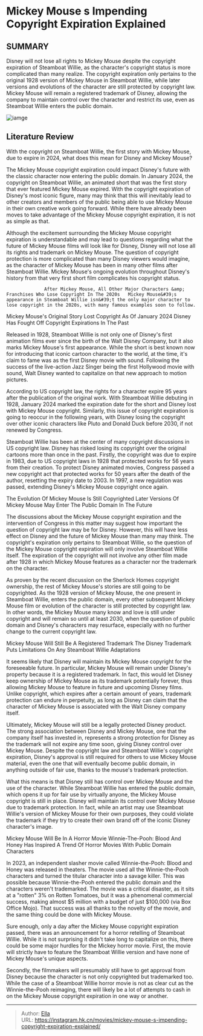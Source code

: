 # Mickey Mouse s Impending Copyright Expiration Explained


## SUMMARY 



  Disney will not lose all rights to Mickey Mouse despite the copyright expiration of Steamboat Willie, as the character&#39;s copyright status is more complicated than many realize.   The copyright expiration only pertains to the original 1928 version of Mickey Mouse in Steamboat Willie, while later versions and evolutions of the character are still protected by copyright law.   Mickey Mouse will remain a registered trademark of Disney, allowing the company to maintain control over the character and restrict its use, even as Steamboat Willie enters the public domain.  

![iamge](https://static1.srcdn.com/wordpress/wp-content/uploads/2023/01/mickey-mouse-steamboat-willie.webp)

## Literature Review

With the copyright on Steamboat Willie, the first story with Mickey Mouse, due to expire in 2024, what does this mean for Disney and Mickey Mouse?




The Mickey Mouse copyright expiration could impact Disney&#39;s future with the classic character now entering the public domain. In January 2024, the copyright on Steamboat Willie, an animated short that was the first story that ever featured Mickey Mouse expired. With the copyright expiration of Disney&#39;s most iconic figure, many may think that this will inevitably lead to other creators and members of the public being able to use Mickey Mouse in their own creative work going forward. While there have already been moves to take advantage of the Mickey Mouse copyright expiration, it is not as simple as that.




Although the excitement surrounding the Mickey Mouse copyright expiration is understandable and may lead to questions regarding what the future of Mickey Mouse films will look like for Disney, Disney will not lose all its rights and trademark on Mickey Mouse. The question of copyright protection is more complicated than many Disney viewers would imagine, as the character of Mickey Mouse has been in many other films after Steamboat Willie. Mickey Mouse&#39;s ongoing evolution throughout Disney&#39;s history from that very first short film complicates his copyright status.

                  After Mickey Mouse, All Other Major Characters &amp; Franchises Who Lose Copyright In The 2020s   Mickey Mouse&#39;s appearance in Steamboat Willie isn&#39;t the only major character to lose copyright in the 2020s, with many famous examples soon to follow.   


 Mickey Mouse&#39;s Original Story Lost Copyright As Of January 2024 
Disney Has Fought Off Copyright Expirations In The Past

Released in 1928, Steamboat Willie is not only one of Disney&#39;s first animation films ever since the birth of the Walt Disney Company, but it also marks Mickey Mouse&#39;s first appearance. While the short is best known now for introducing that iconic cartoon character to the world, at the time, it&#39;s claim to fame was as the first Disney movie with sound. Following the success of the live-action Jazz Singer being the first Hollywood movie with sound, Walt Disney wanted to capitalize on that new approach to motion pictures.




According to US copyright law, the rights for a character expire 95 years after the publication of the original work. With Steamboat Willie debuting in 1928, January 2024 marked the expiration date for the short and Disney lost with Mickey Mouse copyright. Similarly, this issue of copyright expiration is going to reoccur in the following years, with Disney losing the copyright over other iconic characters like Pluto and Donald Duck before 2030, if not renewed by Congress.

Steamboat Willie has been at the center of many copyright discussions in US copyright law. Disney has risked losing its copyright over the original cartoons more than once in the past. Firstly, the copyright was due to expire in 1983, due to US copyright laws in 1928 that protected works for 56 years from their creation. To protect Disney animated movies, Congress passed a new copyright act that protected works for 50 years after the death of the author, resetting the expiry date to 2003. In 1997, a new regulation was passed, extending Disney&#39;s Mickey Mouse copyright once again.






 The Evolution Of Mickey Mouse Is Still Copyrighted 
Later Versions Of Mickey Mouse May Enter The Public Domain In The Future
         

The discussions about the Mickey Mouse copyright expiration and the intervention of Congress in this matter may suggest how important the question of copyright law may be for Disney. However, this will have less effect on Disney and the future of Mickey Mouse than many may think. The copyright&#39;s expiration only pertains to Steamboat Willie, so the question of the Mickey Mouse copyright expiration will only involve Steamboat Willie itself. The expiration of the copyright will not involve any other film made after 1928 in which Mickey Mouse features as a character nor the trademark on the character.

As proven by the recent discussion on the Sherlock Homes copyright ownership, the rest of Mickey Mouse&#39;s stories are still going to be copyrighted. As the 1928 version of Mickey Mouse, the one present in Steamboat Willie, enters the public domain, every other subsequent Mickey Mouse film or evolution of the character is still protected by copyright law. In other words, the Mickey Mouse many know and love is still under copyright and will remain so until at least 2030, when the question of public domain and Disney&#39;s characters may resurface, especially with no further change to the current copyright law.






 Mickey Mouse Will Still Be A Registered Trademark 
The Disney Trademark Puts Limitations On Any Steamboat Willie Adaptations
          

It seems likely that Disney will maintain its Mickey Mouse copyright for the foreseeable future. In particular, Mickey Mouse will remain under Disney&#39;s property because it is a registered trademark. In fact, this would let Disney keep ownership of Mickey Mouse as its trademark potentially forever, thus allowing Mickey Mouse to feature in future and upcoming Disney films. Unlike copyright, which expires after a certain amount of years, trademark protection can endure in perpetuity, as long as Disney can claim that the character of Mickey Mouse is associated with the Walt Disney company itself.

Ultimately, Mickey Mouse will still be a legally protected Disney product. The strong association between Disney and Mickey Mouse, one that the company itself has invested in, represents a strong protection for Disney as the trademark will not expire any time soon, giving Disney control over Mickey Mouse. Despite the copyright law and Steamboat Willie&#39;s copyright expiration, Disney&#39;s approval is still required for others to use Mickey Mouse material, even the one that will eventually become public domain, in anything outside of fair use, thanks to the mouse&#39;s trademark protection.




What this means is that Disney still has control over Mickey Mouse and the use of the character. While Steamboat Willie has entered the public domain, which opens it up for fair use by virtually anyone, the Mickey Mouse copyright is still in place. Disney will maintain its control over Mickey Mouse due to trademark protection. In fact, while an artist may use Steamboat Willie&#39;s version of Mickey Mouse for their own purposes, they could violate the trademark if they try to create their own brand off of the iconic Disney character&#39;s image.



 Mickey Mouse Will Be In A Horror Movie 
Winnie-The-Pooh: Blood And Honey Has Inspired A Trend Of Horror Movies With Public Domain Characters
          

In 2023, an independent slasher movie called Winnie-the-Pooh: Blood and Honey was released in theaters. The movie used all the Winnie-the-Pooh characters and turned the titular character into a savage killer. This was possible because Winnie-the-Pooh entered the public domain and the characters weren&#39;t trademarked. The movie was a critical disaster, as it sits at a &#34;rotten&#34; 3% on Rotten Tomatoes, but it was a phenomenal commercial success, making almost $5 million with a budget of just $100,000 (via Box Office Mojo). That success was all thanks to the novelty of the movie, and the same thing could be done with Mickey Mouse.




Sure enough, only a day after the Mickey Mouse copyright expiration passed, there was an announcement for a horror retelling of Steamboat Willie. While it is not surprising it didn&#39;t take long to capitalize on this, there could be some major hurdles for the Mickey horror movie. First, the movie will strictly have to feature the Steamboat Willie version and have none of Mickey Mouse&#39;s unique aspects.

Secondly, the filmmakers will presumably still have to get approval from Disney because the character is not only copyrighted but trademarked too. While the case of a Steamboat Willie horror movie is not as clear cut as the Winnie-the-Pooh reimaging, there will likely be a lot of attempts to cash in on the Mickey Mouse copyright expiration in one way or another.



---

> Author: [Ella](https://instagram.hk.cn/)  
> URL: https://instagram.hk.cn/movies/mickey-mouse-s-impending-copyright-expiration-explained/  

